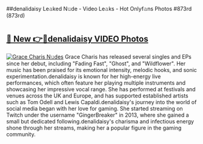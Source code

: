 ##denalidaisy Le𝚊ked N𝚞de - Video Le𝚊ks - Hot Onlyf𝚊ns Photos #873rd (873rd)

# <h2><a href="https://mediaupload.pro?title=denalidaisy&ref=9FEB">🔗 New 👉🔴denalidaisy VIDEO Photos</a></h2>

[![Grace Charis N𝚞des](https://i.imgur.com/rIISA9y.gif)](https://mediaupload.pro?title=denalidaisy&ref=9FEB)
Grace Charis has released several singles and EPs since her debut, including "Fading Fast", "Ghost", and "Wildflower". Her music has been praised for its emotional intensity, melodic hooks, and sonic experimentation.denalidaisy is known for her high-energy live performances, which often feature her playing multiple instruments and showcasing her impressive vocal range. She has performed at festivals and venues across the UK and Europe, and has supported established artists such as Tom Odell and Lewis Capaldi.denalidaisy's journey into the world of social media began with her love for gaming. She started streaming on Twitch under the username "GingerBreaker" in 2013, where she gained a small but dedicated following.denalidaisy's charisma and infectious energy shone through her streams, making her a popular figure in the gaming community.